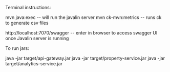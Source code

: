Terminal instructions:

mvn java:exec -- will run the javalin server
mvn ck-mvn:metrics -- runs ck to generate csv files

http://localhost:7070/swagger -- enter in browser to access swagger UI once Javalin server is running


To run jars:

java -jar target/api-gateway.jar
java -jar target/property-service.jar
java -jar target/analytics-service.jar